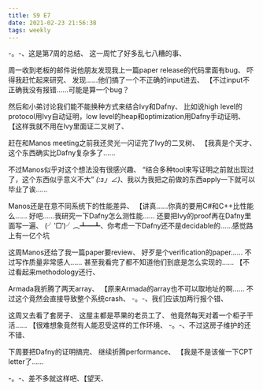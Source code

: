 ```yaml
---
title: S9 E7
date: 2021-02-23 21:56:38
tags: weekly
---
```


-。-、这是第7周的总结、
这一周忙了好多乱七八糟的事、

<!--more-->

周一收到老板的邮件说他朋友发现我上一篇paper release的代码里面有bug、
吓得我赶忙起来研究、
发现……他们搞了一个不正确的input进去、
【不过input不正确我没有报错……可能是算一个bug？

然后和小弟讨论我们能不能换种方式来结合Ivy和Dafny、
比如说high level的protocol用Ivy自动证明，low level的heap和optimization用Dafny手动证明、
【这样我就不用在Ivy里面证二叉树了、

赶在和Manos meeting之前我还灵光一闪证完了Ivy的二叉树、
【我真是个天才、
这个东西确实比Dafny复杂多了……

不过Manos似乎对这个想法没有很感兴趣、
“结合多种tool来写证明之前就出现过了，这个东西似乎意义不大”
_(:з」∠)_、我以为我把之前做的东西apply一下就可以毕业了诶……

Manos还是在意不同系统下的性能差异、
【讲真……你真的要用C#和C++比性能么……
好吧……我研究一下Dafny怎么测性能……
还要把Ivy的proof再在Dafny里面写一遍、
(╯‵□′)╯︵┻━┻、你考虑一下Dafny还不是decidable的……感觉路上有一亿个坑

这周Manos还给了我一篇paper要review、
好歹是个verification的paper……
不过写作质量非常感人……
甚至我看完了都不知道他们到底是怎么实现的……
【不过看起来methodology还行、

Armada我折腾了两天array、
【原来Armada的array也不可以取地址的啊……
不过这个竟然会直接导致整个系统crash、
-。-、我们应该加两行报个错、

这周又去看了套房子、
这屋主都是苹果的老员工了、
他竟然每天对着一个柜子干活……
【很难想象竟然有人能忍受这样的工作环境、
-。-、不过这房子维护的还不错、

下周要把Dafny的证明搞完、
继续折腾performance、
【我是不是该催一下CPT letter了……

-。-、差不多就这样吧、【望天、
